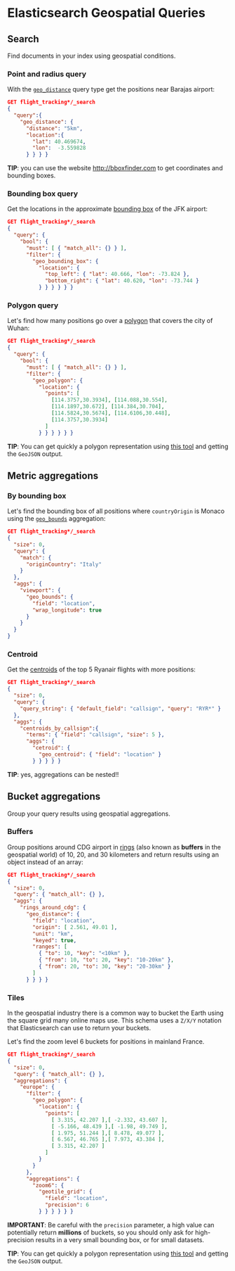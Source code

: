 # Elasticsearch Geospatial Queries

## Search

Find documents in your index using geospatial conditions.

### Point and radius query

With the [`geo_distance`][geo_distance] query type get the positions near Barajas airport:

```json
GET flight_tracking*/_search
{
  "query":{
    "geo_distance": {
      "distance": "5km",
      "location":{
        "lat": 40.469674,
        "lon":  -3.559828
      } } } }
```

**TIP**: you can use the website <http://bboxfinder.com> to get coordinates and bounding boxes.

### Bounding box query

Get the locations in the approximate [bounding box][bbox] of the JFK airport:

```json
GET flight_tracking*/_search
{
  "query": {
    "bool": {
      "must": [ { "match_all": {} } ],
      "filter": {
        "geo_bounding_box": {
          "location": {
            "top_left": { "lat": 40.666, "lon": -73.824 },
            "bottom_right": { "lat": 40.620, "lon": -73.744 }
          } } } } } }
```

### Polygon query

Let's find how many positions go over a [polygon][poly] that covers the city of Wuhan:

```json
GET flight_tracking*/_search
{
  "query": {
    "bool": {
      "must": [ { "match_all": {} } ],
      "filter": {
        "geo_polygon": {
          "location": {
            "points": [
              [114.3757,30.3934], [114.088,30.554],
              [114.1897,30.672], [114.384,30.704],
              [114.5824,30.5674], [114.6106,30.448],
              [114.3757,30.3934]
            ]
          } } } } } }
```

**TIP**: You can get quickly a polygon representation using [this tool][bbox_tool] and getting the `GeoJSON` output.


## Metric aggregations

### By bounding box

Let's find the bounding box of all positions where `countryOrigin` is Monaco using the [`geo_bounds`][geo_bounds] aggregation:

```json
GET flight_tracking*/_search
{
  "size": 0, 
  "query": {
    "match": {
      "originCountry": "Italy"
    }
  },
  "aggs": {
    "viewport": {
      "geo_bounds": {
        "field": "location",
        "wrap_longitude": true
      }
    }
  }
}
```

### Centroid

Get the [centroids][centroids] of the top 5 Ryanair flights with more positions:

```json
GET flight_tracking*/_search
{
  "size": 0, 
  "query": {
    "query_string": { "default_field": "callsign", "query": "RYR*" }
  },
  "aggs": {
    "centroids_by_callsign":{
      "terms": { "field": "callsign", "size": 5 },
      "aggs": {
        "cetroid": {
          "geo_centroid": { "field": "location" }
        } } } } }
```

**TIP**: yes, aggregations can be nested!!


## Bucket aggregations

Group your query results using geospatial aggregations.

### Buffers

Group positions around CDG airport in [rings][rings] (also known as **buffers** in the geospatial world) of 10, 20, and 30 kilometers and return results using an object instead of an array:

```json
GET flight_tracking*/_search
{
  "size": 0,
  "query": { "match_all": {} },
  "aggs": {
    "rings_around_cdg": {
      "geo_distance": {
        "field": "location",
        "origin": [ 2.561, 49.01 ],
        "unit": "km",
        "keyed": true,
        "ranges": [
          { "to": 10, "key": "<10km" },
          { "from": 10, "to": 20, "key": "10-20km" },
          { "from": 20, "to": 30, "key": "20-30km" }
        ]
      } } } }
```

### Tiles

In the geospatial industry there is a common way to bucket the Earth using the square grid many online maps use. This schema uses a `Z/X/Y` notation that Elasticsearch can use to return your buckets.

Let's find the zoom level 6 buckets for positions in mainland France.

```json
GET flight_tracking*/_search
{
  "size": 0,
  "query": { "match_all": {} },
  "aggregations": {
    "europe": {
      "filter": {
        "geo_polygon": {
          "location": {
            "points": [
              [ 3.315, 42.207 ],[ -2.332, 43.607 ],
              [ -5.166, 48.439 ],[ -1.98, 49.749 ],
              [ 1.975, 51.244 ],[ 8.478, 49.077 ],
              [ 6.567, 46.765 ],[ 7.973, 43.384 ],
              [ 3.315, 42.207 ]
            ]
          }
        }
      },
      "aggregations": {
        "zoom6": {
          "geotile_grid": {
            "field": "location",
            "precision": 6
          } } } } } }
```

**IMPORTANT**: Be careful with the `precision` parameter, a high value can potentially return **millions** of buckets, so you should only ask for high-precision results in a very small bounding box, or for small datasets.

**TIP**: You can get quickly a polygon representation using [this tool][bbox_tool] and getting the `GeoJSON` output.


[geo_distance]: https://www.elastic.co/guide/en/elasticsearch/reference/current/query-dsl-geo-distance-query.html
[bbox]: https://www.elastic.co/guide/en/elasticsearch/reference/current/query-dsl-geo-bounding-box-query.html
[poly]: https://www.elastic.co/guide/en/elasticsearch/reference/current/query-dsl-geo-polygon-query.html
[bbox_tool]: https://boundingbox.klokantech.com/
[geo_bounds]: https://www.elastic.co/guide/en/elasticsearch/reference/current/search-aggregations-metrics-geobounds-aggregation.html
[centroids]: https://www.elastic.co/guide/en/elasticsearch/reference/current/search-aggregations-metrics-geocentroid-aggregation.html
[rings]: https://www.elastic.co/guide/en/elasticsearch/reference/current/search-aggregations-bucket-geodistance-aggregation.html

